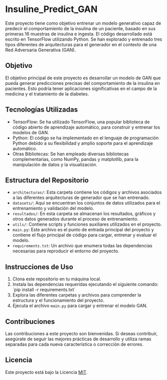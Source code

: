 # Insuline_Predict_GAN

Este proyecto tiene como objetivo entrenar un modelo generativo capaz de predecir el comportamiento de la insulina de un paciente, basado en sus primeras 16 muestras de insulina e ingesta. El código desarrollado está escrito en TensorFlow utilizando Python. Se han explorado y entrenado tres tipos diferentes de arquitecturas para el generador en el contexto de una Red Adversaria Generativa (GAN).

## Objetivo

El objetivo principal de este proyecto es desarrollar un modelo de GAN que pueda generar predicciones precisas del comportamiento de la insulina en pacientes. Esto podría tener aplicaciones significativas en el campo de la medicina y el tratamiento de la diabetes.

## Tecnologías Utilizadas

- TensorFlow: Se ha utilizado TensorFlow, una popular biblioteca de código abierto de aprendizaje automático, para construir y entrenar los modelos de GAN.
- Python: El código se ha implementado en el lenguaje de programación Python debido a su flexibilidad y amplio soporte para el aprendizaje automático.
- Otras Bibliotecas: Se han empleado diversas bibliotecas complementarias, como NumPy, pandas y matplotlib, para la manipulación de datos y la visualización.

## Estructura del Repositorio

- `architecturas/`: Esta carpeta contiene los códigos y archivos asociados a las diferentes arquitecturas de generador que se han entrenado.
- `datasets/`: Aquí se encuentran los conjuntos de datos utilizados para el entrenamiento y validación del modelo.
- `resultados/`: En esta carpeta se almacenan los resultados, gráficos y otros datos generados durante el proceso de entrenamiento.
- `utils/`: Contiene scripts y funciones auxiliares utilizados en el proyecto.
- `main.py`: Este archivo es el punto de entrada principal del proyecto y contiene el flujo principal de código para cargar, entrenar y evaluar el modelo.
- `requirements.txt`: Un archivo que enumera todas las dependencias necesarias para reproducir el entorno del proyecto.

## Instrucciones de Uso

1. Clona este repositorio en tu máquina local.
2. Instala las dependencias requeridas ejecutando el siguiente comando:
´pip install -r requirements.txt´
3. Explora las diferentes carpetas y archivos para comprender la estructura y el funcionamiento del proyecto.
4. Ejecuta el archivo `main.py` para cargar y entrenar el modelo GAN.

## Contribuciones

Las contribuciones a este proyecto son bienvenidas. Si deseas contribuir, asegúrate de seguir las mejores prácticas de desarrollo y utiliza ramas separadas para cada nueva característica o corrección de errores.

## Licencia

Este proyecto está bajo la Licencia [MIT](LICENSE).